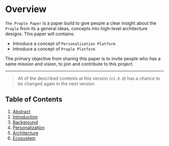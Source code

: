 # Overview

`The Prople Paper` is a paper build to give people a clear insight about the `Prople` from its a general ideas, concepts into high-level architecture designs. This paper will contains:

- Introduce a concept of `Personalization Platform`
- Introduce a concept of `Prople Platform`

The primary objective from sharing this paper is to invite people who has a same mission and vision, to join and contribute to this project.

---

> All of the described contents at this version (`v1.0.0`) has a chance to be changed again in the next version 

## Table of Contents

1. [Abstract](https://github.com/prople/paper/blob/main/the-prople-paper/v1.0.0/abstract.md)
2. [Introduction](https://github.com/prople/paper/blob/main/the-prople-paper/v1.0.0/introduction.md)
3. [Background](https://github.com/prople/paper/blob/main/the-prople-paper/v1.0.0/background.md)
4. [Personalization](https://github.com/prople/paper/blob/main/the-prople-paper/v1.0.0/personalization.md)
5. [Architecture](https://github.com/prople/paper/blob/main/the-prople-paper/v1.0.0/architecture.md)
6. [Ecosystem](https://github.com/prople/paper/blob/main/the-prople-paper/v1.0.0/ecosystem.md)